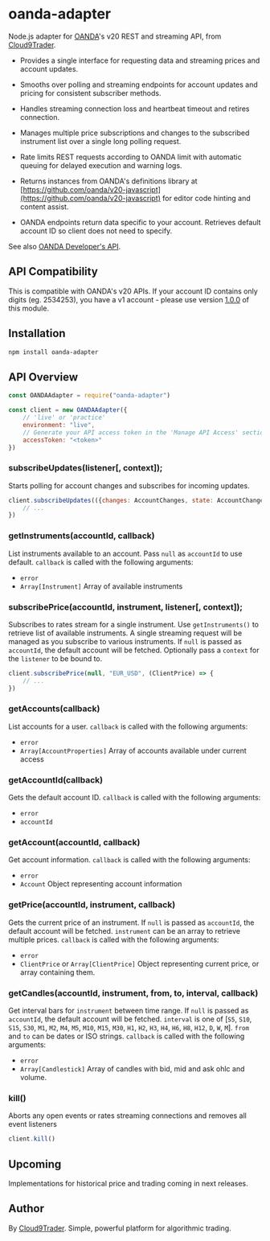 # oanda-adapter

Node.js adapter for [OANDA](http://www.oanda.com/)'s v20 REST and streaming API, from [Cloud9Trader](https://www.cloud9trader.com).

-   Provides a single interface for requesting data and streaming prices and account updates.

-   Smooths over polling and streaming endpoints for account updates and pricing for consistent subscriber methods.

-   Handles streaming connection loss and heartbeat timeout and retires connection.

-   Manages multiple price subscriptions and changes to the subscribed instrument list over a single long polling request.

-   Rate limits REST requests according to OANDA limit with automatic queuing for delayed execution and warning logs.

-   Returns instances from OANDA's definitions library at [https://github.com/oanda/v20-javascript](https://github.com/oanda/v20-javascript) for editor code hinting and content assist.

-   OANDA endpoints return data specific to your account. Retrieves default account ID so client does not need to specify.

See also [OANDA Developer's API](https://developer.oanda.com/rest-live-v20).

## API Compatibility

This is compatible with OANDA's v20 APIs. If your account ID contains only digits (eg. 2534253), you have a v1 account - please use version [1.0.0](https://www.npmjs.com/package/oanda-adapter/v/1.0.0) of this module.

## Installation

```bash
npm install oanda-adapter
```

## API Overview

```js
const OANDAAdapter = require("oanda-adapter")

const client = new OANDAAdapter({
    // 'live' or 'practice'
    environment: "live",
    // Generate your API access token in the 'Manage API Access' section of 'My Account' on OANDA's website
    accessToken: "<token>"
})
```

### subscribeUpdates(listener[, context]);

Starts polling for account changes and subscribes for incoming updates.

```js
client.subscribeUpdates(({changes: AccountChanges, state: AccountChangesState, lastTransactionID: string}) => {
    // ...
})
```

### getInstruments(accountId, callback)

List instruments available to an account. Pass `null` as `accountId` to use default. `callback` is called with the following arguments:

-   `error`
-   `Array[Instrument]` Array of available instruments

### subscribePrice(accountId, instrument, listener[, context]);

Subscribes to rates stream for a single instrument. Use `getInstruments()` to retrieve list of available instruments. A single streaming request will be managed as you subscribe to various instruments. If `null` is passed as `accountId`, the default account will be fetched. Optionally pass a `context` for the `listener` to be bound to.

```js
client.subscribePrice(null, "EUR_USD", (ClientPrice) => {
    // ...
})
```

### getAccounts(callback)

List accounts for a user. `callback` is called with the following arguments:

-   `error`
-   `Array[AccountProperties]` Array of accounts available under current access

### getAccountId(callback)

Gets the default account ID. `callback` is called with the following arguments:

-   `error`
-   `accountId`

### getAccount(accountId, callback)

Get account information. `callback` is called with the following arguments:

-   `error`
-   `Account` Object representing account information

### getPrice(accountId, instrument, callback)

Gets the current price of an instrument. If `null` is passed as `accountId`, the default account will be fetched. `instrument` can be an array to retrieve multiple prices. `callback` is called with the following arguments:

-   `error`
-   `ClientPrice` or `Array[ClientPrice]` Object representing current price, or array containing them.

### getCandles(accountId, instrument, from, to, interval, callback)

Get interval bars for `instrument` between time range. If `null` is passed as `accountId`, the default account will be fetched. `interval` is one of [`S5`, `S10`, `S15`, `S30`, `M1`, `M2`, `M4`, `M5`, `M10`, `M15`, `M30`, `H1`, `H2`, `H3`, `H4`, `H6`, `H8`, `H12`, `D`, `W`, `M`]. `from` and `to` can be dates or ISO strings. `callback` is called with the following arguments:

-   `error`
-   `Array[Candlestick]` Array of candles with bid, mid and ask ohlc and volume.

### kill()

Aborts any open events or rates streaming connections and removes all event listeners

```js
client.kill()
```

## Upcoming

Implementations for historical price and trading coming in next releases.

## Author

By [Cloud9Trader](https://www.cloud9trader.com). Simple, powerful platform for algorithmic trading.
